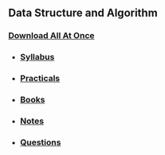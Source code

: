 ## Data Structure and Algorithm

### [Download All At Once](https://samriddhicollegeedunp-my.sharepoint.com/:f:/g/personal/wilsonshrestha_samriddhicollege_edu_np/EhzgP3cZDH5OkNgSmqUDmzUB9rkm4elh5A56SCAaeWZmbA?e=WHGelI)

- ### [Syllabus](https://samriddhicollegeedunp-my.sharepoint.com/:f:/g/personal/wilsonshrestha_samriddhicollege_edu_np/EskrrDMDrWNGgWcJ2n1GwBQBhfBbAkbAPVBk1z474KjUfA?e=MGw3Wh)

- ### [Practicals](https://samriddhicollegeedunp-my.sharepoint.com/:f:/g/personal/wilsonshrestha_samriddhicollege_edu_np/Ej1C3Yx_lt1Bv55lwT529p0BRTCvivT9hx5SG7JTqua-QA?e=Peikyk)

- ### [Books](https://samriddhicollegeedunp-my.sharepoint.com/:f:/g/personal/wilsonshrestha_samriddhicollege_edu_np/Enpe7ewpJhdOoemm6CtpKzYBKbQZ8M6VVnLUPWhUCorGQg?e=liGMwj)
 
- ### [Notes](https://samriddhicollegeedunp-my.sharepoint.com/:f:/g/personal/wilsonshrestha_samriddhicollege_edu_np/EsOw3M5YlqdKkIJ04kGj3TsBbIHURc6CWTiyYnng8eernw?e=4ahlxS)

- ### [Questions](https://samriddhicollegeedunp-my.sharepoint.com/:f:/g/personal/wilsonshrestha_samriddhicollege_edu_np/EidwtKMWPpZLo5hz95FfzD0BaIvo3XtecfIs0lsKUSjrpw)
